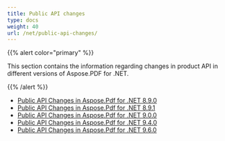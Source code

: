 ```yaml
---
title: Public API changes
type: docs
weight: 40
url: /net/public-api-changes/
---
```


{{% alert color="primary" %}} 

This section contains the information regarding changes in product API in different versions of Aspose.PDF for .NET.

{{% /alert %}} 

- [Public API Changes in Aspose.Pdf for .NET 8.9.0](/pdf/net/public-api-changes-in-aspose-pdf-for-net-8-9-0-html/)
- [Public API Changes in Aspose.Pdf for .NET 8.9.1](/pdf/net/public-api-changes-in-aspose-pdf-for-net-8-9-1-html/)
- [Public API Changes in Aspose.Pdf for .NET 9.0.0](/pdf/net/public-api-changes-in-aspose-pdf-for-net-9-0-0-html/)
- [Public API Changes in Aspose.Pdf for .NET 9.4.0](/pdf/net/public-api-changes-in-aspose-pdf-for-net-9-4-0-html/)
- [Public API Changes in Aspose.Pdf for .NET 9.6.0](/pdf/net/public-api-changes-in-aspose-pdf-for-net-9-6-0-html/)
